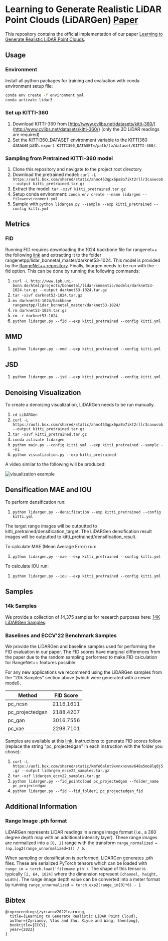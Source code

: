 # Learning to Generate Realistic LiDAR Point Clouds (LiDARGen) [Paper](https://arxiv.org/abs/2204.13696)

This repository contains the official implementation of our paper [Learning to Generate Realistic LiDAR Point Clouds](http://www.zyrianov.org/lidargen). 

## Usage

### Environment
Install all python packages for training and evaluation with conda environment setup file: 
```bash
conda env create -f environment.yml
conda activate lidar3
```

### Set up KITTI-360

1. Download KITTI-360 from [http://www.cvlibs.net/datasets/kitti-360/](http://www.cvlibs.net/datasets/kitti-360/) (only the 3D LiDAR readings are required)
1. Set the KITTI360\_DATASET environment variable to the KITTI360 dataset path. `export KITTI360_DATASET=/path/to/dataset/KITTI-360/`.

### Sampling from Pretrained KITTI-360 model
1. Clone this repository and navigate to the project root directory
1. Download the pretrained model: `curl -L https://uofi.box.com/shared/static/ahnc453qpx6pa8o7ikt2rllr3cavwcob --output kitti_pretrained.tar.gz`
1. Extract the model: `tar -xzvf kitti_pretrained.tar.gz`
1. Setup conda environment: `conda env create --name lidargen --file=environment.yml`
1. Sample with `python lidargen.py --sample --exp kitti_pretrained --config kitti.yml`


## Metrics

### FID
Running FID requires downloading the 1024 backbone file for rangenet++ the following [link](http://www.ipb.uni-bonn.de/html/projects/bonnetal/lidar/semantic/models/darknet53-1024.tar.gz)  and extracting it to the folder rangenetpp/lidar\_bonnetal\_master/darknet53-1024. This model is provided by the [RangeNet++ repository](https://github.com/PRBonn/lidar-bonnetal). Finally, lidargen needs to be run with the --fid option. This can be done by running the following commands:  

1. `curl -L http://www.ipb.uni-bonn.de/html/projects/bonnetal/lidar/semantic/models/darknet53-1024.tar.gz --output darknet53-1024.tar.gz`
1. `tar -xzvf darknet53-1024.tar.gz`
1. `mv darknet53-1024/backbone rangenetpp/lidar_bonnetal_master/darknet53-1024/`
1. `rm darknet53-1024.tar.gz`
1. `rm -r darknet53-1024`
1. `python lidargen.py --fid --exp kitti_pretrained --config kitti.yml`

## MMD

1. `python lidargen.py --mmd --exp kitti_pretrained --config kitti.yml`

## JSD

1. `python lidargen.py --jsd --exp kitti_pretrained --config kitti.yml`

## Denoising Visualization
To create a denoising visualization, LiDARGen needs to be run manually.

1. `cd LiDARGen`
1. `curl -L https://uofi.box.com/shared/static/ahnc453qpx6pa8o7ikt2rllr3cavwcob --output kitti_pretrained.tar.gz`
1. `tar -xzvf kitti_pretrained.tar.gz`
1. `conda activate lidargen`
1. `python main.py --config kitti.yml --exp kitti_pretrained --sample --ni`
1. `python visualization.py --exp kitti_pretrained`

A video similar to the following will be produced: 

![visualization example](https://github.com/vzyrianov/lidar-project/blob/main/camera_ready/assets/visualization_output.gif)

## Densification MAE and IOU

To perform densification run:

1. `python lidargen.py --densification --exp kitti_pretrained --config kitti.yml`

The target range images will be outputted to kitti_pretrained/densification_target. The LiDARGen densification result images will be outputted to kitti_pretrained/densification_result.

To calculate MAE (Mean Average Error) run:

1. `python lidargen.py --mae --exp kitti_pretrained --config kitti.yml`

To calculate IOU run:

1. `python lidargen.py --iou --exp kitti_pretrained --config kitti.yml`


## Samples

### 14k Samples

We provide a collection of 14,375 samples for research purposes here: [14K LiDARGen Samples](https://uofi.app.box.com/s/o3fdyrgdrsq5t108zvryt9ehnl06nicd/file/994876813141). 

### Baselines and ECCV'22 Benchmark Samples

We provide the LiDARGen and baseline samples used for performing the FID evaluation in our paper. The FID scores have marginal differences from the paper due to the random sampling performed to make FID calculation for RangeNet++ features possible. 

For any new applications we recommend using the LiDARGen samples from the "20k Samples" section above (which were generated with a newer model). 

|  Method          |  FID Score    |
|------------------|---------------|
| pc\_ncsn         | 2116.1611     |
| pc\_projectedgan | 2188.4207     |
| pc\_gan          | 3016.7556     |
| pc\_vae          | 2298.7101     |

Samples are available at this [link](https://uofi.box.com/shared/static/kmfe6alnt9xvnxnsvmv648a5mo8lq0j5.gz). Instructions to generate FID scores follow (replace the string "pc_projectedgan" in each instruction with the folder you chose):

1. `curl -L https://uofi.box.com/shared/static/kmfe6alnt9xvnxnsvmv648a5mo8lq0j5.gz --output lidargen_eccv22_samples.tar.gz`
1. `tar -xzf lidargen_eccv22_samples.tar.gz`
1. `python lidargen.py --fid_pointcloud pc_projectedgan --folder_name pc_projectedgan`
1. `python lidargen.py --fid --fid_folder1 pc_projectedgan_fid`


## Additional Information

### Range Image .pth format

LiDARGen represents LiDAR readings in a range image format (i.e., a 360 degree depth map with an additional intensity layer). These range images are normalized into a `[0, 1]` range with the transform `range_normalized = (np.log2(range_unnormalized+1)) / 6`.

When sampling or densification is performed, LiDARGen generates .pth files. These are serialized PyTorch tensors which can be loaded with `range_im = torch.load('filename.pth')`. The shape of this tensor is typically `[2, 64, 1024]` where the dimension represent `[channel, height, width]`. The range image depth value can be converted into a meter format by running `range_unnormalized = torch.exp2(range_im[0]*6) - 1`


## Bibtex

```
@inproceedings{zyrianov2022learning,
  title={Learning to Generate Realistic LiDAR Point Cloud},
  author={Zyrianov, Vlas and Zhu, Xiyue and Wang, Shenlong},
  booktitle={ECCV},
  year={2022}
}
```

